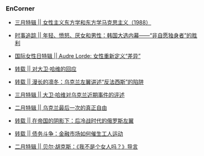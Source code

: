 ### EnCorner

- [三月特辑 || 女性主义东方学和东方学马克思主义（1988）](https://internationalismencorner.github.io/EnCorner/html/三月特辑__女性主义东方学和东方学马克思主义（1988）.html)<br>

- [时事追踪 || 年轻、愤怒、厌女和男性：韩国大选内幕——“非自愿独身者”的胜利](https://internationalismencorner.github.io/EnCorner/html/时事追踪__年轻、愤怒、厌女和男性：韩国大选内幕——“非自愿独身者”的胜利.html)<br>

- [国际女性日特辑 || Audre Lorde: 女性重新定义“差异”](https://internationalismencorner.github.io/EnCorner/html/国际女性日特辑__AudreLorde_女性重新定义“差异”.html)<br>

- [转载 || 对大卫·哈维的回应](https://internationalismencorner.github.io/EnCorner/html/转载__对大卫·哈维的回应.html)<br>

- [转载 || 漫长的凛冬：乌克兰左翼讲述“反法西斯”的陷阱](https://internationalismencorner.github.io/EnCorner/html/转载__漫长的凛冬：乌克兰左翼讲述“反法西斯”的陷阱.html)<br>

- [三月特辑 || 大卫·哈维对乌克兰近期事件的评述](https://internationalismencorner.github.io/EnCorner/html/三月特辑__大卫·哈维对乌克兰近期事件的评述.html)<br>

- [二月特辑 || 乌克兰最后一次的真正自由](https://internationalismencorner.github.io/EnCorner/html/二月特辑__乌克兰最后一次的真正自由.html)<br>

- [转载 || 在帝国的阴影下：后冷战时代的俄罗斯左翼](https://internationalismencorner.github.io/EnCorner/html/转载__在帝国的阴影下：后冷战时代的俄罗斯左翼.html)<br>

- [转载 || 债务斗争：金融市场如何催生工人运动](https://internationalismencorner.github.io/EnCorner/html/转载__债务斗争：金融市场如何催生工人运动.html)<br>

- [二月特辑 || 贝尔·胡克斯：《我不是个女人吗？》导言](https://internationalismencorner.github.io/EnCorner/html/二月特辑__贝尔·胡克斯：《我不是个女人吗？》导言.html)<br>

